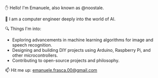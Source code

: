 ✋ Hello! I'm Emanuele, also known as @noostale.


🤖 I am a computer engineer deeply into the world of AI.

🔍 Things I'm into:
- Exploring advancements in machine learning algorithms for image and speech recognition.
- Designing and building DIY projects using Arduino, Raspberry Pi, and other microcontrollers.
- Contributing to open-source projects and philosophy.

📫 Hit me up: emanuele.frasca.00@gmail.com
